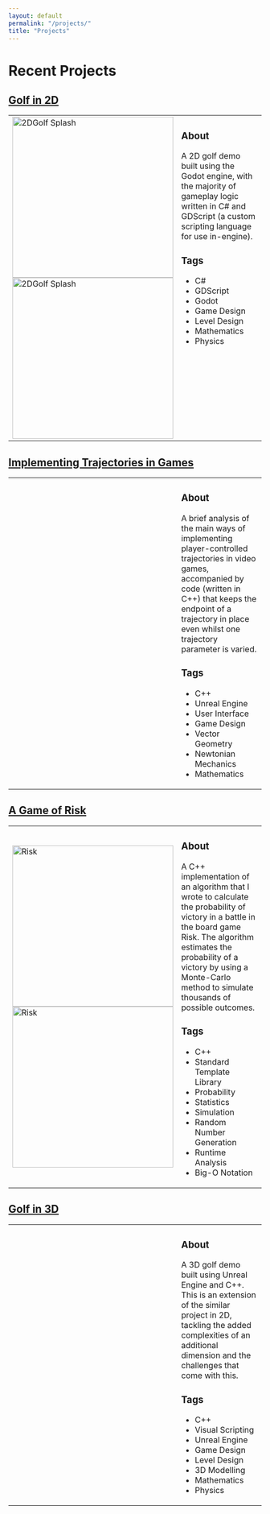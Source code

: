 ```yaml
---
layout: default
permalink: "/projects/"
title: "Projects"
---
```


Recent Projects
========

<a href="https://azhb.github.io/projects/2DGolf"> Golf in 2D </a>
--------

<table>
  <tr>
    <td style="width:320px"> <img src="https://azhb.github.io/website2DGolfSplash.png" alt="2DGolf Splash" width="320"> <img src="https://azhb.github.io/websiteGodotLogo.png" alt="2DGolf Splash" width="320"> </td>
    <td style="vertical-align:top"> <h3> About </h3>
         A 2D golf demo built using the Godot engine, with the majority of gameplay logic written in C# and GDScript (a custom scripting language for use in-engine).
      <h3> Tags </h3>
      <ul>
        <li>  C# </li>
        <li>  GDScript </li>
        <li>  Godot </li>
        <li>  Game Design </li>
        <li>  Level Design </li>
        <li>  Mathematics </li>
        <li>  Physics </li>
      </ul>
    </td>
  </tr>
</table>

<a href="https://azhb.github.io/projects/trajectories/"> Implementing Trajectories in Games </a>
--------

<table>
  <tr>
    <td style="width:320px">  </td>
    <td style="vertical-align:top"> <h3> About </h3>
         A brief analysis of the main ways of implementing player-controlled trajectories in video games, accompanied by code (written in C++) that keeps the endpoint of a trajectory in place even whilst one trajectory parameter is varied.
      <h3> Tags </h3>
      <ul>
        <li>  C++ </li>
        <li>  Unreal Engine </li>
        <li>  User Interface </li>
        <li>  Game Design </li>
        <li>  Vector Geometry </li>
        <li>  Newtonian Mechanics </li>
        <li>  Mathematics </li>
      </ul>
    </td>
  </tr>
</table>

<a href="https://azhb.github.io/projects/risk"> A Game of Risk </a>
--------

<table>
  <tr>
    <td style="width:320px"> <img src="../websiteRisk.jpg" alt="Risk" width="320"> <img src="../websiteRiskC++.PNG" alt="Risk" width="320"> </td>
    <td style="vertical-align:top"> <h3> About </h3>
         A C++ implementation of an algorithm that I wrote to calculate the probability of victory in a battle in the board game Risk. The algorithm estimates the                probability of a victory by using a Monte-Carlo method to simulate thousands of possible outcomes. 
      <h3> Tags </h3>
      <ul>
        <li>  C++ </li>
        <li>  Standard Template Library </li>
        <li>  Probability </li>
        <li>  Statistics </li>
        <li>  Simulation </li>
        <li>  Random Number Generation </li>
        <li>  Runtime Analysis </li>
        <li>  Big-O Notation </li>
      </ul>
    </td>
  </tr>
</table>

<a href="https://azhb.github.io/projects/3DGolf"> Golf in 3D </a>
--------

<table>
  <tr>
    <td style="width:320px">  </td>
    <td style="vertical-align:top"> <h3> About </h3>
         A 3D golf demo built using Unreal Engine and C++. This is an extension of the similar project in 2D, tackling the added complexities of an additional dimension and the challenges that come with this.
      <h3> Tags </h3>
      <ul>
        <li>  C++ </li>
        <li>  Visual Scripting </li>
        <li>  Unreal Engine </li>
        <li>  Game Design </li>
        <li>  Level Design </li>
        <li>  3D Modelling </li>
        <li>  Mathematics </li>
        <li>  Physics </li>
      </ul>
    </td>
  </tr>
</table>
